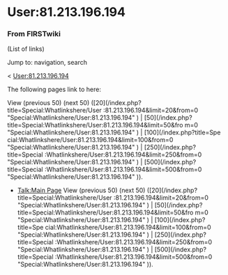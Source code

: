 # User:81.213.196.194

### From FIRSTwiki

(List of links)

Jump to: navigation, search

&lt; [User:81.213.196.194](/index.php?title=User:81.213.196.194&redirect=no
"User:81.213.196.194" )  

The following pages link to here:

View (previous 50) (next 50) ([20](/index.php?title=Special:Whatlinkshere/User
:81.213.196.194&limit=20&from=0 "Special:Whatlinkshere/User:81.213.196.194" )
| [50](/index.php?title=Special:Whatlinkshere/User:81.213.196.194&limit=50&fro
m=0 "Special:Whatlinkshere/User:81.213.196.194" ) | [100](/index.php?title=Spe
cial:Whatlinkshere/User:81.213.196.194&limit=100&from=0
"Special:Whatlinkshere/User:81.213.196.194" ) | [250](/index.php?title=Special
:Whatlinkshere/User:81.213.196.194&limit=250&from=0
"Special:Whatlinkshere/User:81.213.196.194" ) | [500](/index.php?title=Special
:Whatlinkshere/User:81.213.196.194&limit=500&from=0
"Special:Whatlinkshere/User:81.213.196.194" )).

  * [Talk:Main Page](/index.php/Talk:Main_Page "Talk:Main Page" )
View (previous 50) (next 50) ([20](/index.php?title=Special:Whatlinkshere/User
:81.213.196.194&limit=20&from=0 "Special:Whatlinkshere/User:81.213.196.194" )
| [50](/index.php?title=Special:Whatlinkshere/User:81.213.196.194&limit=50&fro
m=0 "Special:Whatlinkshere/User:81.213.196.194" ) | [100](/index.php?title=Spe
cial:Whatlinkshere/User:81.213.196.194&limit=100&from=0
"Special:Whatlinkshere/User:81.213.196.194" ) | [250](/index.php?title=Special
:Whatlinkshere/User:81.213.196.194&limit=250&from=0
"Special:Whatlinkshere/User:81.213.196.194" ) | [500](/index.php?title=Special
:Whatlinkshere/User:81.213.196.194&limit=500&from=0
"Special:Whatlinkshere/User:81.213.196.194" )).

